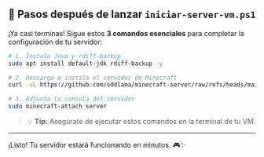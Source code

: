 ## 🚀 Pasos después de lanzar `iniciar-server-vm.ps1`

¡Ya casi terminas! Sigue estos **3 comandos esenciales** para completar la configuración de tu servidor:

```bash
# 1. Instala Java y rdiff-backup
sudo apt install default-jdk rdiff-backup -y

# 2. Descarga e instala el servidor de Minecraft
curl -sL https://github.com/oddlama/minecraft-server/raw/refs/heads/main/installer/bootstrap | sudo bash

# 3. Adjunta la consola del servidor
sudo minecraft-attach server
```

> 💡 **Tip:** Asegúrate de ejecutar estos comandos en la terminal de tu VM.

---
¡Listo! Tu servidor estará funcionando en minutos. 🎮✨